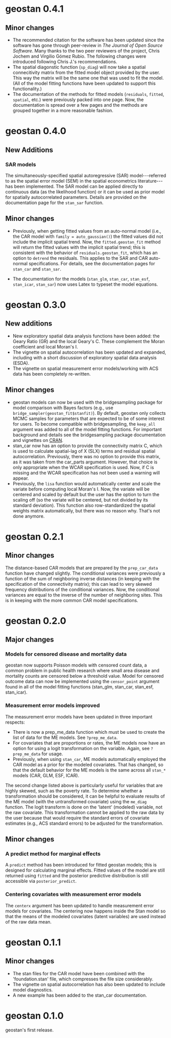 # geostan 0.4.1

## Minor changes

 - The recommended citation for the software has been updated since the software has gone through peer-review in *The Journal of Open Source Software*. Many thanks to the two peer reviewers of the project, Chris Jochem and Virgilio Gómez Rubio. The following changes were introduced following Chris J.'s recommendations.
 - The spatial diagonstic function (`sp_diag`) will now take a spatial connecitivity matrix from the fitted model object provided by the user. This way the matrix will be the same one that was used to fit the model. (All of the model fitting functions have been updated to support this functionality.) 
 - The documentation of the methods for fitted models (`residuals`, `fitted`, `spatial`, etc.) were previously packed into one page. Now, the documentation is spread over a few pages and the methods are grouped together in a more reasonable fashion. 

# geostan 0.4.0

## New Additions

### SAR models

The simultaneously-specified spatial autoregressive (SAR) model---referred to as the spatial error model (SEM) in the spatial econometrics literature---has been implemented. The SAR model can be applied directly to continuous data (as the likelihood function) or it can be used as prior model for spatially autocorrelated parameters. Details are provided on the documentation page for the `stan_sar` function.

## Minor changes

 - Previously, when getting fitted values from an auto-normal model (i.e., the CAR model with `family = auto_gaussian()`) the fitted values did not include the implicit spatial trend. Now, the `fitted.geostan_fit` method will return the fitted values with the implicit spatial trend; this is consistent with the behavior of `residuals.geostan_fit`, which has an option to `detrend` the residuals. This applies to the SAR and CAR auto-normal specifications. For details, see the documentation pages for `stan_car` and `stan_sar`.

 - The documentation for the models (`stan_glm`, `stan_car`, `stan_esf`, `stan_icar`, `stan_sar`) now uses Latex to typeset the model equations.

# geostan 0.3.0

## New additions

 - New exploratory spatial data analysis functions have been added: the Geary Ratio (GR) and the local Geary's C. These complement the Moran coefficient and local Moran's I. 
 - The vignette on spatial autocorrelation has been updated and expanded, including with a short discussion of exploratory spatial data analysis (ESDA). 
 - The vignette on spatial measurement error models/working with ACS data has been completely re-written.

## Minor changes

 - geostan models can now be used with the bridgesampling package for model comparison with Bayes factors (e.g., use `bridge_sampler(geostan_fit$stanfit)`). By default, geostan only collects MCMC samples for parameters that are expected to be of some interest for users. To become compatible with bridgesampling, the `keep_all` argument was added to all of the model fitting functions. For important background and details see the bridgesampling package documentation and vignettes on [CRAN](https://CRAN.R-project.org/package=bridgesampling).
 - stan_car now has an option to provide the connectivity matrix C, which is used to calculate spatial-lag of X (SLX) terms and residual spatial autocorrelation. Previously, there was no option to provide this matrix, as it was taken from the car_parts argument. However, that choice is only appropriate when the WCAR specification is used. Now, if C is missing and the WCAR specification has not been used a warning will appear.
 - Previously, the `lisa` function would automatically center and scale the variate before computing local Moran's I. Now, the variate will be centered and scaled by default but the user has the option to turn the scaling off (so the variate will be centered, but not divided by its standard deviation). This function also row-standardized the spatial weights matrix automatically, but there was no reason why. That's not done anymore.

# geostan 0.2.1

## Minor changes

The distance-based CAR models that are prepared by the `prep_car_data` function have changed slightly. The conditional variances were previously a function of the sum of neighboring inverse distances (in keeping with the specification of the connectivity matrix); this can lead to very skewed frequency distributions of the conditional variances. Now, the conditional variances are equal to the inverse of the number of neighboring sites. This is in keeping with the more common CAR model specifications.

# geostan 0.2.0

## Major changes

### Models for censored disease and mortality data

geostan now supports Poisson models with censored count data, a common problem in public health research where small area disease and mortality counts are censored below a threshold value. Model for censored outcome data can now be implemented using the `censor_point` argument found in all of the model fitting functions (stan_glm, stan_car, stan_esf, stan_icar).

### Measurement error models improved

The measurement error models have been updated in three important respects:

  - There is now a prep_me_data function which must be used to create the list of data for the ME models. See `?prep_me_data`.
  - For covariates that are proportions or rates, the ME models now have an option for using a logit transformation on the variable. Again, see `?prep_me_data` for usage.
  - Previously, when using `stan_car`, ME models automatically employed the CAR model as a prior for the modeled covariates. That has changed, so that the default behavior for the ME models is the same across all `stan_*` models (CAR, GLM, ESF, ICAR). 

The second change listed above is particularly useful for variables that are highly skewed, such as the poverty rate. To determine whether a transformation should be considered, it can be helpful to evaluate results of the ME model (with the untransformed covariate) using the `me_diag` function. The logit transform is done on the 'latent' (modeled) variable, not the raw covariate. This transformation cannot be applied to the raw data by the user because that would require the standard errors of covariate estimates (e.g., ACS standard errors) to be adjusted for the transformation.

## Minor changes

### A predict method for marginal effects

A `predict` method has been introduced for fitted geostan models; this is designed for calculating marginal effects. Fitted values of the model are still returned using `fitted` and the posterior predictive distribution is still accessible via `posterior_predict`.

### Centering covariates with measurement error models

The `centerx` argument has been updated to handle measurement error models for covariates. The centering now happens inside the Stan model so that the means of the modeled covariates (latent variables) are used instead of the raw data mean. 

# geostan 0.1.1

## Minor changes

  - The stan files for the CAR model have been combined with the 'foundation.stan' file, which compresses the file size considerably.
  - The vignette on spatial autocorrelation has also been updated to include model diagnostics.
  - A new example has been added to the stan_car documentation.

# geostan 0.1.0

geostan's first release.

